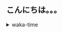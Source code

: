 ## こんにちは。。。

<p></p>

<details>
<summary>waka-time</summary>

<!--START_SECTION:waka-->
![Code Time](http://img.shields.io/badge/Code%20Time-7%20hrs%2042%20mins-blue)

**🐱 My GitHub Data** 

> 🏆 134 Contributions in the Year 2023
 > 
> 📦 110 Bytes Used in GitHub's Storage 
 > 
> 🚫 Not Opted to Hire
 > 
> 📜 4 Public Repositories 
 > 
> 🔑 1 Private Repository 
 > 
**I'm an Early 🐤** 

```text
🌞 Morning       33 commits       ███░░░░░░░░░░░░░░░░░░░░░░   13.15 % 
🌆 Daytime      100 commits       ██████████░░░░░░░░░░░░░░░   39.84 % 
🌃 Evening      102 commits       ██████████░░░░░░░░░░░░░░░   40.64 % 
🌙 Night         16 commits       █░░░░░░░░░░░░░░░░░░░░░░░░   06.37 % 

```
📅 **I'm Most Productive on Wednesday** 

```text
Monday          17 commits       █░░░░░░░░░░░░░░░░░░░░░░░░   06.77 % 
Tuesday         16 commits       █░░░░░░░░░░░░░░░░░░░░░░░░   06.37 % 
Wednesday       55 commits       █████░░░░░░░░░░░░░░░░░░░░   21.91 % 
Thursday        32 commits       ███░░░░░░░░░░░░░░░░░░░░░░   12.75 % 
Friday          55 commits       █████░░░░░░░░░░░░░░░░░░░░   21.91 % 
Saturday        26 commits       ██░░░░░░░░░░░░░░░░░░░░░░░   10.36 % 
Sunday          50 commits       █████░░░░░░░░░░░░░░░░░░░░   19.92 % 

```


📊 **This Week I Spent My Time On** 

```text
⌚︎ Time Zone: Asia/Tokyo

💬 Programming Languages: 
Markdown                 3 hrs 25 mins       ███████████░░░░░░░░░░░░░░   44.54 % 
TypeScript               1 hr 33 mins        █████░░░░░░░░░░░░░░░░░░░░   20.16 % 
JSON                     49 mins             ██░░░░░░░░░░░░░░░░░░░░░░░   10.71 % 
Go                       33 mins             █░░░░░░░░░░░░░░░░░░░░░░░░   07.23 % 
TSConfig                 17 mins             █░░░░░░░░░░░░░░░░░░░░░░░░   03.70 % 

🔥 Editors: 
VS Code                  7 hrs 42 mins       █████████████████████████   100.00 % 

💻 Operating System: 
Mac                      7 hrs 42 mins       █████████████████████████   100.00 % 

```

**I Mostly Code in Shell** 

```text
Shell                    1 repo              █████████████████████████   100.00 % 

```


**Timeline**

![Chart not found](https://raw.githubusercontent.com/purapetino/purapetino/main/charts/bar_graph.png) 


 Last Updated on 15/02/2023 15:19:32 UTC
<!--END_SECTION:waka-->

</details>

